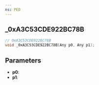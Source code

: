 ```yaml
---
ns: PED
---
```

## _0xA3C53CDE922BC78B

```c
// 0xA3C53CDE922BC78B
void _0xA3C53CDE922BC78B(Any p0, Any p1);
```

## Parameters
* **p0**:
* **p1**:
